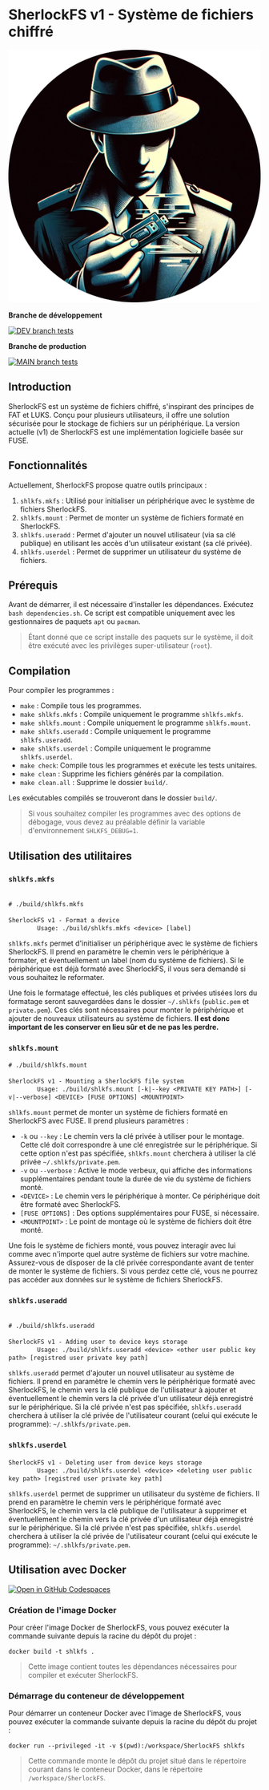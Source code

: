 # SherlockFS v1 - Système de fichiers chiffré

![SherlockFS logo](images/SherlockFS_logo.png)

**Branche de développement**

[![DEV branch tests](https://github.com/SherlockFS/SherlockFS/actions/workflows/test_suite.yml/badge.svg?branch=dev)](https://github.com/SherlockFS/SherlockFS/actions/workflows/test_suite.yml)

**Branche de production**

[![MAIN branch tests](https://github.com/SherlockFS/SherlockFS/actions/workflows/test_suite.yml/badge.svg?branch=main)](https://github.com/SherlockFS/SherlockFS/actions/workflows/test_suite.yml)

## Introduction

SherlockFS est un système de fichiers chiffré, s'inspirant des principes de FAT et LUKS. Conçu pour plusieurs utilisateurs, il offre une solution sécurisée pour le stockage de fichiers sur un périphérique. La version actuelle (v1) de SherlockFS est une implémentation logicielle basée sur FUSE.

## Fonctionnalités

Actuellement, SherlockFS propose quatre outils principaux :

1. `shlkfs.mkfs` : Utilisé pour initialiser un périphérique avec le système de fichiers SherlockFS.
2. `shlkfs.mount` : Permet de monter un système de fichiers formaté en SherlockFS.
3. `shlkfs.useradd` : Permet d'ajouter un nouvel utilisateur (via sa clé publique) en utilisant les accès d'un utilisateur existant (sa clé privée).
4. `shlkfs.userdel` : Permet de supprimer un utilisateur du système de fichiers.

## Prérequis

Avant de démarrer, il est nécessaire d'installer les dépendances. Exécutez `bash dependencies.sh`. Ce script est compatible uniquement avec les gestionnaires de paquets `apt` ou `pacman`.

> Étant donné que ce script installe des paquets sur le système, il doit être exécuté avec les privilèges super-utilisateur (`root`).

## Compilation

Pour compiler les programmes :

- `make` : Compile tous les programmes.
- `make shlkfs.mkfs` : Compile uniquement le programme `shlkfs.mkfs`.
- `make shlkfs.mount` : Compile uniquement le programme `shlkfs.mount`.
- `make shlkfs.useradd` : Compile uniquement le programme `shlkfs.useradd`.
- `make shlkfs.userdel` : Compile uniquement le programme `shlkfs.userdel`.
- `make check`: Compile tous les programmes et exécute les tests unitaires.
- `make clean` : Supprime les fichiers générés par la compilation.
- `make clean.all` : Supprime le dossier `build/`.

Les exécutables compilés se trouveront dans le dossier `build/`.

> Si vous souhaitez compiler les programmes avec des options de débogage, vous devez au préalable définir la variable d'environnement `SHLKFS_DEBUG=1`.

## Utilisation des utilitaires

### `shlkfs.mkfs`

```shell

# ./build/shlkfs.mkfs

SherlockFS v1 - Format a device
        Usage: ./build/shlkfs.mkfs <device> [label]
```

`shlkfs.mkfs` permet d'initialiser un périphérique avec le système de fichiers SherlockFS. Il prend en paramètre le chemin vers le périphérique à formater, et éventuellement un label (nom du système de fichiers). Si le périphérique est déjà formaté avec SherlockFS, il vous sera demandé si vous souhaitez le reformater.

Une fois le formatage effectué, les clés publiques et privées utisées lors du formatage seront sauvegardées dans le dossier `~/.shlkfs` (`public.pem` et `private.pem`). Ces clés sont nécessaires pour monter le périphérique et ajouter de nouveaux utilisateurs au système de fichiers. **Il est donc important de les conserver en lieu sûr et de ne pas les perdre.**

### `shlkfs.mount`

```shell
# ./build/shlkfs.mount

SherlockFS v1 - Mounting a SherlockFS file system
        Usage: ./build/shlkfs.mount [-k|--key <PRIVATE KEY PATH>] [-v|--verbose] <DEVICE> [FUSE OPTIONS] <MOUNTPOINT>
```

`shlkfs.mount` permet de monter un système de fichiers formaté en SherlockFS avec FUSE. Il prend plusieurs paramètres :

- `-k` ou `--key` : Le chemin vers la clé privée à utiliser pour le montage. Cette clé doit correspondre à une clé enregistrée sur le périphérique. Si cette option n'est pas spécifiée, `shlkfs.mount` cherchera à utiliser la clé privée `~/.shlkfs/private.pem`.
- `-v` ou `--verbose` : Active le mode verbeux, qui affiche des informations supplémentaires pendant toute la durée de vie du système de fichiers monté.
- `<DEVICE>` : Le chemin vers le périphérique à monter. Ce périphérique doit être formaté avec SherlockFS.
- `[FUSE OPTIONS]` : Des options supplémentaires pour FUSE, si nécessaire.
- `<MOUNTPOINT>` : Le point de montage où le système de fichiers doit être monté.

Une fois le système de fichiers monté, vous pouvez interagir avec lui comme avec n'importe quel autre système de fichiers sur votre machine. Assurez-vous de disposer de la clé privée correspondante avant de tenter de monter le système de fichiers. Si vous perdez cette clé, vous ne pourrez pas accéder aux données sur le système de fichiers SherlockFS.

### `shlkfs.useradd`

```shell

# ./build/shlkfs.useradd

SherlockFS v1 - Adding user to device keys storage
        Usage: ./build/shlkfs.useradd <device> <other user public key path> [registred user private key path]
```

`shlkfs.useradd` permet d'ajouter un nouvel utilisateur au système de fichiers. Il prend en paramètre le chemin vers le périphérique formaté avec SherlockFS, le chemin vers la clé publique de l'utilisateur à ajouter et éventuellement le chemin vers la clé privée d'un utilisateur déjà enregistré sur le périphérique. Si la clé privée n'est pas spécifiée, `shlkfs.useradd` cherchera à utiliser la clé privée de l'utilisateur courant (celui qui exécute le programme): `~/.shlkfs/private.pem`.

### `shlkfs.userdel`

```shell
SherlockFS v1 - Deleting user from device keys storage
        Usage: ./build/shlkfs.userdel <device> <deleting user public key path> [registred user private key path]
```

`shlkfs.userdel` permet de supprimer un utilisateur du système de fichiers. Il prend en paramètre le chemin vers le périphérique formaté avec SherlockFS, le chemin vers la clé publique de l'utilisateur à supprimer et éventuellement le chemin vers la clé privée d'un utilisateur déjà enregistré sur le périphérique. Si la clé privée n'est pas spécifiée, `shlkfs.userdel` cherchera à utiliser la clé privée de l'utilisateur courant (celui qui exécute le programme): `~/.shlkfs/private.pem`.

## Utilisation avec Docker

[![Open in GitHub Codespaces](https://github.com/codespaces/badge.svg)](https://codespaces.new/SherlockFS/SherlockFS/tree/dev?quickstart=1)

### Création de l'image Docker

Pour créer l'image Docker de SherlockFS, vous pouvez exécuter la commande suivante depuis la racine du dépôt du projet :

```shell
docker build -t shlkfs .
```

> Cette image contient toutes les dépendances nécessaires pour compiler et exécuter SherlockFS.

### Démarrage du conteneur de développement

Pour démarrer un conteneur Docker avec l'image de SherlockFS, vous pouvez exécuter la commande suivante depuis la racine du dépôt du projet :

```shell
docker run --privileged -it -v $(pwd):/workspace/SherlockFS shlkfs
```

> Cette commande monte le dépôt du projet situé dans le répertoire courant dans le conteneur Docker, dans le répertoire `/workspace/SherlockFS`.
